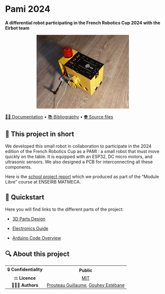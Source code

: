 # Pami 2024

**A differential robot participating in the French Robotics Cup 2024 with the Eirbot team**

<div style="text-align: center;">
  <img src="images\pami.jpg" alt="FOX" width="300"/>
</div>


[👨‍💻 Documentation](docs/) •  [📚 Bibliography](docs/bibliography) • [👽 Source files](src/)
  
## 📄 This project in short

We developed this small robot in collaboration to participate in the 2024 edition of the French Robotics Cup as a PAMI : a small robot that must move quickly on the table. It is equipped with an ESP32, DC micro motors, and ultrasonic sensors. We also designed a PCB for interconnecting all these components.

Here is the [school project report](docs/bibliography/Compte%20rendu%20projet%20S8%20pami.pdf) which we produced as part of the “Module Libre” course at ENSEIRB MATMECA.

## 🚀 Quickstart

Here you will find links to the different parts of the project:

* [3D Parts Design](docs/Meca.md)

* [Electronics Guide](docs/Elec.md)

* [Arduino Code Overview](docs/Code.md)



## 🔍 About this project

|       |        |
|:----------------------------:|:-----------------------------------------------------------------------:|
| 🔒 **Confidentiality**       | **Public**                                          |
| ⚖️ **Licence**               |  [MIT](https://opensource.org/licenses/MIT)    |
| 👨‍👨‍👦 **Authors**               |  [Prouteau Guillaume](), [Gouhey Estébane](https://www.linkedin.com/in/estebane-gouhey/)    |
